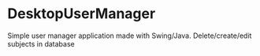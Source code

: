 # DesktopUserManager
Simple user manager application made with Swing/Java. Delete/create/edit subjects in database
